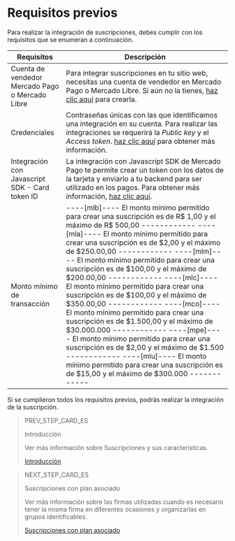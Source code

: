 # Requisitos previos 

Para realizar la integración de suscripciones, debes cumplir con los requisitos que se enumeran a continuación.

| Requisitos | Descripción |
|---|---|
| Cuenta de vendedor Mercado Pago o Mercado Libre | Para integrar suscripciones en tu sitio web, necesitas una cuenta de vendedor en Mercado Pago o Mercado Libre. Si aún no la tienes, [haz clic aquí](https://www.mercadopago[FAKER][URL][DOMAIN]/hub/registration/landing) para crearla. |
| Credenciales | Contraseñas únicas con las que identificamos una integración en su cuenta. Para realizar las integraciones se requerirá la _Public key_ y el _Access token_. [haz clic aquí](/developers/pt/guides/additional-content/credentials/credentials) para obtener más información. |
| Integración con Javascript SDK - Card token ID | La integración con Javascript SDK de Mercado Pago te permite crear un token con los datos de la tarjeta y enviarlo a tu backend para ser utilizado en los pagos. Para obtener más información, [haz clic aquí](/developers/pt/guides/sdks). |
| Monto mínimo de transacción | ----[mlb]---- El monto mínimo permitido para crear una suscripción es de R$ 1,00 y el máximo de R$ 500,00 ------------ ----[mla]---- El monto mínimo permitido para crear una suscripción es de $2,00 y el máximo de $250.00,00 ------------ ----[mlm]---- El monto mínimo permitido para crear una suscripción es de $100,00 y el máximo de $200.00,00 ------------ ----[mlc]---- El monto mínimo permitido para crear una suscripción es de $100,00 y el máximo de $350.00,00 ------------ ----[mco]---- El monto mínimo permitido para crear una suscripción es de $1.500,00 y el máximo de $30.000.000 ------------ ----[mpe]---- El monto mínimo permitido para crear una suscripción es de $2,00 y el máximo de $1.500 ------------ ----[mlu]---- El monto mínimo permitido para crear una suscripción es de $15,00 y el máximo de $300.000 ------------ |
 
Si se cumplieron todos los requisitos previos, podrás realizar la integración de la suscripción.

> PREV_STEP_CARD_ES
>
> Introducción
>
> Ver más información sobre Suscripciones y sus características.
>
> [Introducción](/developers/es/docs/subscriptions/landing)

> NEXT_STEP_CARD_ES
>
> Suscripciones con plan asociado
>
> Ver más información sobre las firmas utilizadas cuando es necesario tener la misma firma en diferentes ocasiones y organizarlas en grupos identificables.
>
> [Suscripciones con plan asociado](/developers/es/docs/subscriptions/integration-configuration/subscriptions-associated-plan)

